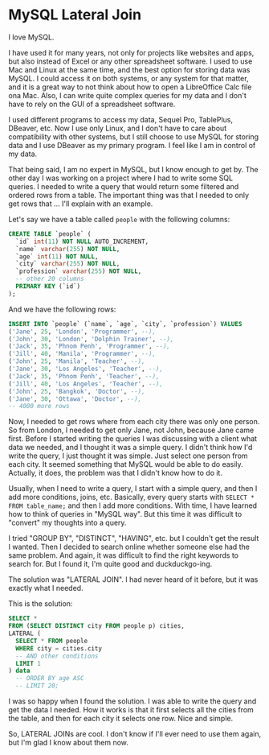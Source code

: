 # MySQL Lateral Join

I love MySQL.

I have used it for many years, not only for projects like websites and apps, but also instead of Excel or any other
spreadsheet software.
I used to use Mac and Linux at the same time, and the best option for storing data was MySQL.
I could access it on both systems, or any system for that matter, and it is a great way to not think about how to
open a LibreOffice Calc file ona Mac.
Also, I can write quite complex queries for my data and I don't have to rely on the GUI of a spreadsheet software.

I used different programs to access my data, Sequel Pro, TablePlus, DBeaver, etc.
Now I use only Linux, and I don't have to care about compatibility with other systems,
but I still choose to use MySQL for storing data and I use DBeaver as my primary program.
I feel like I am in control of my data.

That being said, I am no expert in MySQL, but I know enough to get by.
The other day I was working on a project where I had to write some SQL queries.
I needed to write a query that would return some filtered and ordered rows from a table.
The important thing was that I needed to only get rows that ... I'll explain with an example.

Let's say we have a table called `people` with the following columns:

```sql
CREATE TABLE `people` (
  `id` int(11) NOT NULL AUTO_INCREMENT,
  `name` varchar(255) NOT NULL,
  `age` int(11) NOT NULL,
  `city` varchar(255) NOT NULL,
  `profession` varchar(255) NOT NULL,
  -- other 20 columns
  PRIMARY KEY (`id`)
);
```

And we have the following rows:

```sql
INSERT INTO `people` (`name`, `age`, `city`, `profession`) VALUES
('Jane', 25, 'London', 'Programmer', --),
('John', 30, 'London', 'Dolphin Trainer', --),
('Jack', 35, 'Phnom Penh', 'Programmer', --),
('Jill', 40, 'Manila', 'Programmer', --),
('John', 25, 'Manila', 'Teacher', --),
('Jane', 30, 'Los Angeles', 'Teacher', --),
('Jack', 35, 'Phnom Penh', 'Teacher', --),
('Jill', 40, 'Los Angeles', 'Teacher', --),
('John', 25, 'Bangkok', 'Doctor', --),
('Jane', 30, 'Ottawa', 'Doctor', --),
-- 4000 more rows
```

Now, I needed to get rows where from each city there was only one person. So from London, I needed to get only Jane,
not John, because Jane came first.
Before I started writing the queries I was discussing with a client what data we needed, and I thought it was a
simple query.
I didn't think how I'd write the query, I just thought it was simple. Just select one person from each city. It
seemed something that MySQL would be able to do easily.
Actually, it does, the problem was that I didn't know how to do it.

Usually, when I need to write a query, I start with a simple query, and then I add more conditions, joins, etc.
Basically, every query starts with `SELECT * FROM table_name;` and then I add more conditions.
With time, I have learned how to think of queries in "MySQL way".
But this time it was difficult to "convert" my thoughts into a query.

I tried "GROUP BY", "DISTINCT", "HAVING", etc. but I couldn't get the result I wanted.
Then I decided to search online whether someone else had the same problem.
And again, it was difficult to find the right keywords to search for.
But I found it, I'm quite good and duckduckgo-ing.

The solution was "LATERAL JOIN". I had never heard of it before, but it was exactly what I needed.

This is the solution:

```sql
SELECT *
FROM (SELECT DISTINCT city FROM people p) cities,
LATERAL (
  SELECT * FROM people
  WHERE city = cities.city
  -- AND other conditions
  LIMIT 1
) data
  -- ORDER BY age ASC
  -- LIMIT 20;
```

I was so happy when I found the solution. I was able to write the query and get the data I needed.
How it works is that it first selects all the cities from the table, and then for each city it selects one row. Nice
and simple.

So, LATERAL JOINs are cool. I don't know if I'll ever need to use them again, but I'm glad I know about them now.
